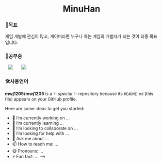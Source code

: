 <h1 align="center"> MinuHan</h1>

<h3>🤗목표</h3>
게임 개발에 관심이 많고, 게이머라면 누구나 아는 게임의 개발자가 되는 것이 최종 목표입니다.


<h3>🦢공부중</h3>
<div>
<img src="https://img.shields.io/badge/Unity-lightgrey?style=flat-square&logo=Unity&logoColor=white" style="height : auto; margin-left : 10px; margin-right : 10px;"/>&nbsp;
<img src="https://img.shields.io/badge/C++-00599C?style=flat-square&logo=c%2B%2B&logoColor=white" style="height : auto; margin-left : 10px; margin-right : 10px;"/></a>&nbsp;
</div>
                                                                                                
<h3>🛠사용언어</h3>                                                                                                    
                                                                                                             
**mwj1205/mwj1205** is a ✨ _special_ ✨ repository because its `README.md` (this file) appears on your GitHub profile.

Here are some ideas to get you started:

- 🔭 I’m currently working on ...
- 🌱 I’m currently learning ...
- 👯 I’m looking to collaborate on ...
- 🤔 I’m looking for help with ...
- 💬 Ask me about ...
- 📫 How to reach me: ...
- 😄 Pronouns: ...
- ⚡ Fun fact: ...
-->
